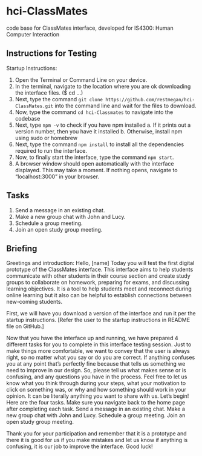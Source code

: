 # hci-ClassMates
code base for ClassMates interface, developed for IS4300: Human Computer Interaction

## Instructions for Testing
Startup Instructions:
1. Open the Terminal or Command Line on your device.
2. In the terminal, navigate to the location where you are ok downloading the interface files. ($ cd …)
3. Next, type the command `git clone https://github.com/restmegan/hci-ClassMates.git` into the command line and wait for the files to download.
4. Now, type the command `cd hci-Classmates` to navigate into the codebase
5. Next, type `npm -v` to check if you have npm installed
   a. If it prints out a version number, then you have it installed
   b. Otherwise, install npm using sudo or homebrew
6. Next, type the command `npm install` to install all the dependencies required to run the interface.
7. Now, to finally start the interface, type the command `npm start`.
8. A browser window should open automatically with the interface displayed. This may take a moment. If nothing opens, navigate to “localhost:3000” in your browser.

## Tasks
1. Send a message in an existing chat.
2. Make a new group chat with John and Lucy.
3. Schedule a group meeting.
4. Join an open study group meeting.

## Briefing
Greetings and introduction: 
Hello, [name]
Today you will test the first digital prototype of the ClassMates interface. This interface aims to help students communicate with other students in their course section and create study groups to collaborate on homework, preparing for exams, and discussing learning objectives. It is a tool to help students meet and reconnect during online learning but it also can be helpful to establish connections between new-coming students.

First, we will have you download a version of the interface and run it per the startup instructions. [Refer the user to the startup instructions in README file on GitHub.] 

Now that you have the interface up and running, we have prepared 4 different tasks for you to complete in this interface testing session. Just to make things more comfortable, we want to convey that the user is always right, so no matter what you say or do you are correct. If anything confuses you at any point that’s perfectly fine because that tells us something we need to improve in our design. So, please tell us what makes sense or is confusing, and any questions you have in the process. Feel free to let us know what you think through during your steps, what your motivation to click on something was, or why and how something should work in your opinion. It can be literally anything you want to share with us.
Let’s begin!
Here are the four tasks. Make sure you navigate back to the home page after completing each task.
Send a message in an existing chat.
Make a new group chat with John and Lucy.
Schedule a group meeting.
Join an open study group meeting.

Thank you for your participation and remember that it is a prototype and there it is good for us if you make mistakes and let us know if anything is confusing, it is our job to improve the interface.
Good luck!

